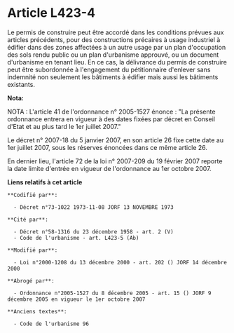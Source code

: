# Article L423-4

Le permis de construire peut être accordé dans les conditions prévues aux articles précédents, pour des constructions
précaires à usage industriel à édifier dans des zones affectées à un autre usage par un plan d'occupation des sols rendu
public ou un plan d'urbanisme approuvé, ou un document d'urbanisme en tenant lieu. En ce cas, la délivrance du permis de
construire peut être subordonnée à l'engagement du pétitionnaire d'enlever sans indemnité non seulement les bâtiments à
édifier mais aussi les bâtiments existants.

**Nota:**

NOTA : L'article 41 de l'ordonnance n° 2005-1527 énonce : "La présente ordonnance entrera en vigueur à des dates fixées par
décret en Conseil d'Etat et au plus tard le 1er juillet 2007."

Le décret n° 2007-18 du 5 janvier 2007, en son article 26 fixe cette date au 1er juillet 2007, sous les réserves énoncées
dans ce même article 26.

En dernier lieu, l'article 72 de la loi n° 2007-209 du 19 février 2007 reporte la date limite d'entrée en vigueur de
l'ordonnance au 1er octobre 2007.

**Liens relatifs à cet article**

	**Codifié par**:

	  - Décret n°73-1022 1973-11-08 JORF 13 NOVEMBRE 1973

	**Cité par**:

	  - Décret n°58-1316 du 23 décembre 1958 - art. 2 (V)
	  - Code de l'urbanisme - art. L423-5 (Ab)

	**Modifié par**:

	  - Loi n°2000-1208 du 13 décembre 2000 - art. 202 () JORF 14 décembre 2000

	**Abrogé par**:

	  - Ordonnance n°2005-1527 du 8 décembre 2005 - art. 15 () JORF 9 décembre 2005 en vigueur le 1er octobre 2007

	**Anciens textes**:

	  - Code de l'urbanisme 96
